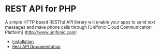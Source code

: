 
# REST API for PHP

A simple HTTP based RESTful API library will enable your apps to send text messages and make phone calls through [Unifonic Cloud Communication Platform] (http://www.unifonic.com)

* [Installation](https://github.com/otsdc/OTSPHPSDK/wiki/How-to-use-the-SDK)
* [Rest API Documentation](http://docs.unifonic.apiary.io/)
